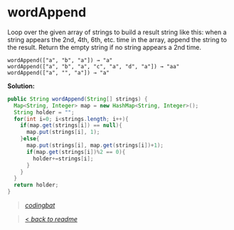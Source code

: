 # wordAppend

Loop over the given array of strings to build a result string like this: when a string appears the 2nd, 4th, 6th, etc. time in the array, append the string to the result. Return the empty string if no string appears a 2nd time.

```
wordAppend(["a", "b", "a"]) → "a"
wordAppend(["a", "b", "a", "c", "a", "d", "a"]) → "aa"
wordAppend(["a", "", "a"]) → "a"
```

**Solution:**

```java
public String wordAppend(String[] strings) {
  Map<String, Integer> map = new HashMap<String, Integer>();
  String holder = "";
  for(int i=0; i<strings.length; i++){
    if(map.get(strings[i]) == null){
      map.put(strings[i], 1);
    }else{
      map.put(strings[i], map.get(strings[i])+1);
      if(map.get(strings[i])%2 == 0){
        holder+=strings[i];
      }
    }
  }
  return holder;
}
```

> _[codingbat](https://codingbat.com/prob/p103593)_

> [< _back to readme_](FINDREPLACEREADME)